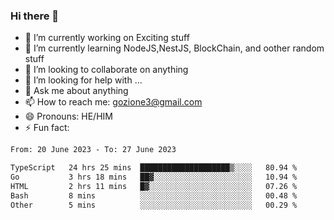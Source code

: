 ### Hi there 👋

<!--
**charlieScript/charlieScript** is a ✨ _special_ ✨ repository because its `README.md` (this file) appears on your GitHub profile.

Here are some ideas to get you started: -->

- 🔭 I’m currently working on Exciting stuff
- 🌱 I’m currently learning NodeJS,NestJS, BlockChain, and oother random stuff
- 👯 I’m looking to collaborate on anything
- 🤔 I’m looking for help with ...
- 💬 Ask me about anything
- 📫 How to reach me: gozione3@gmail.com
- 😄 Pronouns: HE/HIM
- ⚡ Fun fact: 
<!--START_SECTION:waka-->

```txt
From: 20 June 2023 - To: 27 June 2023

TypeScript   24 hrs 25 mins  ████████████████████▒░░░░   80.94 %
Go           3 hrs 18 mins   ██▓░░░░░░░░░░░░░░░░░░░░░░   10.94 %
HTML         2 hrs 11 mins   █▓░░░░░░░░░░░░░░░░░░░░░░░   07.26 %
Bash         8 mins          ░░░░░░░░░░░░░░░░░░░░░░░░░   00.48 %
Other        5 mins          ░░░░░░░░░░░░░░░░░░░░░░░░░   00.29 %
```

<!--END_SECTION:waka-->

